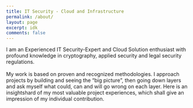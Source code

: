 ```yaml
---
title: IT Security - Cloud and Infrastructure
permalink: /about/
layout: page
excerpt: idk
comments: false
---
```


I am an Experienced IT Security-Expert and Cloud Solution enthusiast with profound knowledge in cryptography, applied security and legal security regulations.<br><br>
My work is based on proven and recognized methodologies. I approach projects by building and seeing the “big picture”, then going down layers and ask myself what could, can and will go wrong on each layer. Here is an insightshard of my most valuable project experiences, which shall give an impression of my individual contribution.

